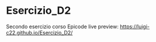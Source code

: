 # Esercizio_D2
Secondo esercizio corso Epicode
live preview:  https://luigi-c22.github.io/Esercizio_D2/
